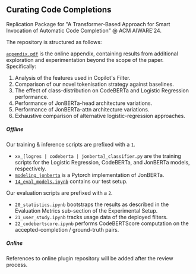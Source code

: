 ## Curating Code Completions
Replication Package for "A Transformer-Based Approach for Smart Invocation of Automatic Code Completion" @ ACM AIWARE'24. 

The repository is structured as follows: 

[`appendix.pdf`](./appendix.pdf) is the online appendix, containing results from additional exploration and experimentation beyond the scope of the paper. Specifically: 

1. Analysis of the features used in Copilot's Filter. 
2. Comparison of our novel tokenisation strategy against baselines. 
3. The effect of class-distribution on CodeBERTa and Logistic Regression performance. 
4. Performance of JonBERTa-head architecture variations. 
5. Performance of JonBERTa-attn architecture variations. 
6. Exhaustive comparison of alternative logistic-regression approaches. 


##### Offline
Our training & inference scripts are prefixed with a `1`. 
- `xx_[logres | codeberta | jonberta]_classifier.py` are the training scripts for the Logistic Regression, CodeBERTa, and JonBERTa models, respectively. 
- [`modeling_jonberta`](./modeling_jonberta.py) is a Pytorch implementation of JonBERTa. 
- [`14_eval_models.ipynb`](./14_eval_models.ipynb) contains our test setup. 

Our evaluation scripts are prefixed with a `2`. 
- `20_statistics.ipynb` bootstraps the results as described in the Evaluation Metrics sub-section of the Experimental Setup. 
- `21_user_study.ipynb` tracks usage data of the deployed filters. 
- `22_codebertscore.ipynb` performs CodeBERTScore computation on the accepted-completion / ground-truth pairs. 

##### Online
References to online plugin repository will be added after the review process. 

